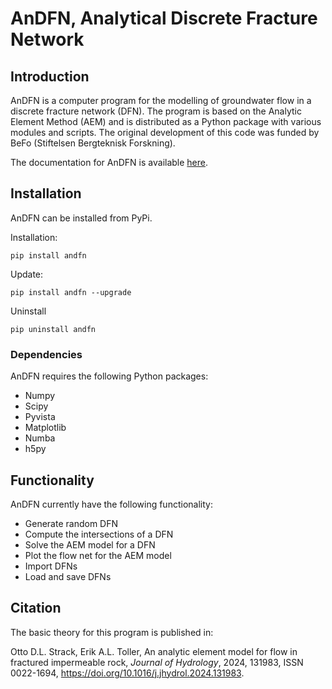 # AnDFN, Analytical Discrete Fracture Network

## Introduction
AnDFN is a computer program for the modelling of groundwater flow in a discrete fracture network (DFN). The program is based on the Analytic Element Method (AEM) and is distributed as a Python package with various modules and scripts. The original development of this code was funded by BeFo (Stiftelsen Bergteknisk Forskning).

The documentation for AnDFN is available [here](https://eriktoller.github.io/andfn/).

## Installation
AnDFN can be installed from PyPi.

Installation:
```
pip install andfn
```

Update:
```
pip install andfn --upgrade
```

Uninstall
```
pip uninstall andfn
```

### Dependencies
AnDFN requires the following Python packages:
- Numpy
- Scipy
- Pyvista
- Matplotlib
- Numba
- h5py

## Functionality
AnDFN currently have the following functionality:
- Generate random DFN
- Compute the intersections of a DFN
- Solve the AEM model for a DFN
- Plot the flow net for the AEM model
- Import DFNs
- Load and save DFNs

## Citation
The basic theory for this program is published in:

Otto D.L. Strack, Erik A.L. Toller, An analytic element model for flow in fractured impermeable rock, *Journal of Hydrology*, 2024, 131983, ISSN 0022-1694, https://doi.org/10.1016/j.jhydrol.2024.131983.
